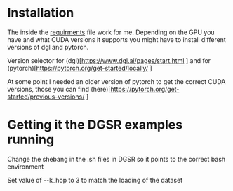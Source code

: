 # Installation

The inside the [requirments](./requirements.txt) file work for me. Depending on the GPU you have and what CUDA versions it
supports you might have to install different versions of dgl and pytorch. 

Version selector for (dgl)[https://www.dgl.ai/pages/start.html ] and for (pytorch)[https://pytorch.org/get-started/locally/ ]

At some point I needed an older version of pytorch to get the correct CUDA versions, those you can find (here)[https://pytorch.org/get-started/previous-versions/ ]

# Getting it the DGSR examples running
Change the shebang in the .sh files in DGSR so it points to the correct bash environment

Set value of --k_hop to 3 to match the loading of the dataset
